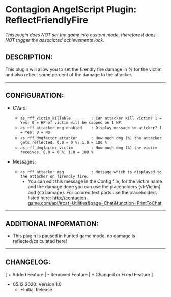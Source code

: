 # Contagion AngelScript Plugin: ReflectFriendlyFire
###### This plugin does NOT set the game into custom mode, therefore it does NOT trigger the associated achievements lock.

## DESCRIPTION:

This plugin will allow you to set the firendly fire damage in % for the victim and also reflect some percent of the
damage to the attacker.

---
## CONFIGURATION:

* CVars:
  * ```as_rff_victim_killable         : Can attacker kill victim? 1 = Yes; 0 = HP of victim will be capped on 1 HP.```
  * ```as_rff_attacker_msg_enabled    : Display message to attcker? 1 = Yes; 0 = No```
  * ```as_rff_dmgfactor_attacker      : How much dmg (%) the attacker gets reflected. 0.0 = 0 %; 1.0 = 100 %```
  * ```as_rff_dmgfactor_victim        : How much dmg (%) the victim receives. 0.0 = 0 %; 1.0 = 100 %```

* Messages:
  * ```as_rff_attacker_msg            : Message which is displayed to the attacker on firendly fire.```
    - You can edit this message in the Config file, for the victim name and the damage done you can use the
    placeholders {strVictim} and {strDamage}. For colored text parts use the placeholders listed here:
    http://contagion-game.com/api/#cat=Utilities&page=Chat&function=PrintToChat

---
## ADDITIONAL INFORMATION:
- This plugin is paused in hunted game mode, no damage is reflected/calculated here!

---
## CHANGELOG:
[ + Added Feature | - Removed Feature | * Changed or Fixed Feature ]

* 05.12.2020: Version 1.0
  + +Initial Release
